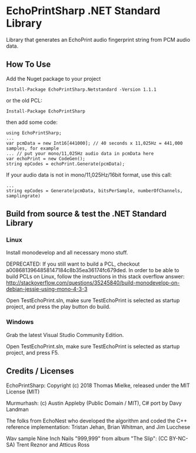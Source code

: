 # EchoPrintSharp .NET Standard Library

Library that generates an EchoPrint audio fingerprint string from PCM audio data.

## How To Use

Add the Nuget package to your project

    Install-Package EchoPrintSharp.Netstandard -Version 1.1.1

or the old PCL:

    Install-Package EchoPrintSharp
 
then add some code:

    using EchoPrintSharp;
    ...
    var pcmData = new Int16[441000]; // 40 seconds x 11,025Hz = 441,000 samples, for example
    ... // put your mono/11,025Hz audio data in pcmData here
    var echoPrint = new CodeGen();
    string epCodes = echoPrint.Generate(pcmData);

If your audio data is not in mono/11,025Hz/16bit format, use this call:

    ...
    string epCodes = Generate(pcmData, bitsPerSample, numberOfChannels, samplingrate)

## Build from source & test the .NET Standard Library

### Linux

Install monodevelop and all necessary mono stuff.

DEPRECATED: If you still want to build a PCL, checkout a0086813964858147184c8b35ea36174fc679ded. In order to be able to build PCLs on Linux, follow the instructions in this stack overflow answer: http://stackoverflow.com/questions/35245840/build-monodevelop-on-debian-jessie-using-mono-4-3-3

Open TestEchoPrint.sln, make sure TestEchoPrint is selected as startup project, and press the play button do build.

### Windows

Grab the latest Visual Studio Community Edition.

Open TestEchoPrint.sln, make sure TestEchoPrint is selected as startup project, and press F5.
 
## Credits / Licenses

EchoPrintSharp: Copyright (c) 2018 Thomas Mielke, released under the MIT License (MIT)

Murmurhash: (c) Austin Appleby (Public Domain / MIT), C# port by Davy Landman

The folks from EchoNest who developed the algorithm and coded the C++ reference implementation: Tristan Jehan, Brian Whitman, and Jim Lucchese

Wav sample Nine Inch Nails "999,999" from album "The Slip": (CC BY-NC-SA) Trent Reznor and Atticus Ross
